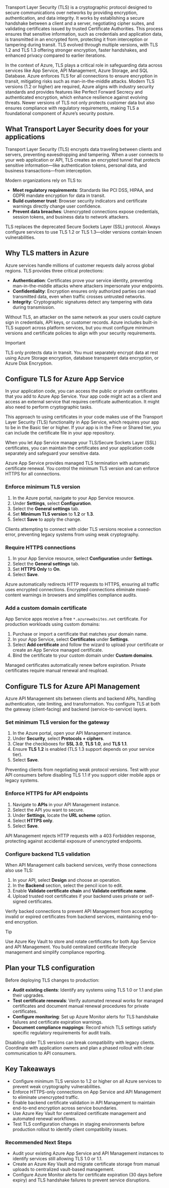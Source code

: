Transport Layer Security (TLS) is a cryptographic protocol designed to secure communications over networks by providing encryption, authentication, and data integrity. It works by establishing a secure handshake between a client and a server, negotiating cipher suites, and validating certificates issued by trusted Certificate Authorities. This process ensures that sensitive information, such as credentials and application data, is transmitted in an encrypted form, protecting it from interception or tampering during transit. TLS evolved through multiple versions, with TLS 1.2 and TLS 1.3 offering stronger encryption, faster handshakes, and enhanced privacy compared to earlier iterations.

In the context of Azure, TLS plays a critical role in safeguarding data across services like App Service, API Management, Azure Storage, and SQL Database. Azure enforces TLS for all connections to ensure encryption in transit, mitigating risks such as man-in-the-middle attacks. Modern TLS versions (1.2 or higher) are required, Azure aligns with industry security standards and provides features like Perfect Forward Secrecy and authenticated encryption, which enhance resilience against evolving threats. Newer versions of TLS not only protects customer data but also ensures compliance with regulatory requirements, making TLS a foundational component of Azure’s security posture.

## What Transport Layer Security does for your applications

Transport Layer Security (TLS) encrypts data traveling between clients and servers, preventing eavesdropping and tampering. When a user connects to your web application or API, TLS creates an encrypted tunnel that protects sensitive information—like authentication tokens, personal data, and business transactions—from interception.

Modern organizations rely on TLS to:

- **Meet regulatory requirements**: Standards like PCI DSS, HIPAA, and GDPR mandate encryption for data in transit.
- **Build customer trust**: Browser security indicators and certificate warnings directly change user confidence.
- **Prevent data breaches**: Unencrypted connections expose credentials, session tokens, and business data to network attackers.

TLS replaces the deprecated Secure Sockets Layer (SSL) protocol. Always configure services to use TLS 1.2 or TLS 1.3—older versions contain known vulnerabilities.

## Why TLS matters in Azure

Azure services handle millions of customer requests daily across global regions. TLS provides three critical protections:

- **Authentication**: Certificates prove your service identity, preventing man-in-the-middle attacks where attackers impersonate your endpoints.
- **Confidentiality**: Encryption ensures only authorized parties can read transmitted data, even when traffic crosses untrusted networks.
- **Integrity**: Cryptographic signatures detect any tampering with data during transmission.

Without TLS, an attacker on the same network as your users could capture sign in credentials, API keys, or customer records. Azure includes built-in TLS support across platform services, but you must configure minimum versions and certificate policies to align with your security requirements.

> [!IMPORTANT]
> TLS only protects data in transit. You must separately encrypt data at rest using Azure Storage encryption, database transparent data encryption, or Azure Disk Encryption.

## Configure TLS for Azure App Service

In your application code, you can access the public or private certificates that you add to Azure App Service. Your app code might act as a client and access an external service that requires certificate authentication. It might also need to perform cryptographic tasks.

This approach to using certificates in your code makes use of the Transport Layer Security (TLS) functionality in App Service, which requires your app to be in the Basic tier or higher. If your app is in the Free or Shared tier, you can include the certificate file in your app repository.

When you let App Service manage your TLS/Secure Sockets Layer (SSL) certificates, you can maintain the certificates and your application code separately and safeguard your sensitive data.

Azure App Service provides managed TLS termination with automatic certificate renewal. You control the minimum TLS version and can enforce HTTPS for all connections.

### Enforce minimum TLS version

1. In the Azure portal, navigate to your App Service resource.
2. Under **Settings**, select **Configuration**.
3. Select the **General settings** tab.
4. Set **Minimum TLS version** to **1.2** or **1.3**.
5. Select **Save** to apply the change.

Clients attempting to connect with older TLS versions receive a connection error, preventing legacy systems from using weak cryptography.

### Require HTTPS connections

1. In your App Service resource, select **Configuration** under **Settings**.
2. Select the **General settings** tab.
3. Set **HTTPS Only** to **On**.
4. Select **Save**.

Azure automatically redirects HTTP requests to HTTPS, ensuring all traffic uses encrypted connections. Encrypted connections eliminate mixed-content warnings in browsers and simplifies compliance audits.

### Add a custom domain certificate

App Service apps receive a free `*.azurewebsites.net` certificate. For production workloads using custom domains:

1. Purchase or import a certificate that matches your domain name.
2. In your App Service, select **Certificates** under **Settings**.
3. Select **Add certificate** and follow the wizard to upload your certificate or create an App Service managed certificate.
4. Bind the certificate to your custom domain under **Custom domains**.

Managed certificates automatically renew before expiration. Private certificates require manual renewal and reupload.

## Configure TLS for Azure API Management

Azure API Management sits between clients and backend APIs, handling authentication, rate limiting, and transformation. You configure TLS at both the gateway (client-facing) and backend (service-to-service) layers.

### Set minimum TLS version for the gateway

1. In the Azure portal, open your API Management instance.
2. Under **Security**, select **Protocols + ciphers**.
3. Clear the checkboxes for **SSL 3.0**, **TLS 1.0**, and **TLS 1.1**.
4. Ensure **TLS 1.2** is enabled (TLS 1.3 support depends on your service tier).
5. Select **Save**.

Preventing clients from negotiating weak protocol versions. Test with your API consumers before disabling TLS 1.1 if you support older mobile apps or legacy systems.

### Enforce HTTPS for API endpoints

1. Navigate to **APIs** in your API Management instance.
2. Select the API you want to secure.
3. Under **Settings**, locate the **URL scheme** option.
4. Select **HTTPS only**.
5. Select **Save**.

API Management rejects HTTP requests with a 403 Forbidden response, protecting against accidental exposure of unencrypted endpoints.

### Configure backend TLS validation

When API Management calls backend services, verify those connections also use TLS:

1. In your API, select **Design** and choose an operation.
2. In the **Backend** section, select the pencil icon to edit.
3. Enable **Validate certificate chain** and **Validate certificate name**.
4. Upload trusted root certificates if your backend uses private or self-signed certificates.

Verify backed connections to prevent API Management from accepting invalid or expired certificates from backend services, maintaining end-to-end encryption.

> [!TIP]
> Use Azure Key Vault to store and rotate certificates for both App Service and API Management. You build centralized certificate lifecycle management and simplify compliance reporting.

## Plan your TLS configuration

Before deploying TLS changes to production:

- **Audit existing clients**: Identify any systems using TLS 1.0 or 1.1 and plan their upgrades.
- **Test certificate renewals**: Verify automated renewal works for managed certificates and document manual renewal procedures for private certificates.
- **Configure monitoring**: Set up Azure Monitor alerts for TLS handshake failures and certificate expiration warnings.
- **Document compliance mappings**: Record which TLS settings satisfy specific regulatory requirements for audit trails.

Disabling older TLS versions can break compatibility with legacy clients. Coordinate with application owners and plan a phased rollout with clear communication to API consumers.

## Key Takeaways

- Configure minimum TLS version to 1.2 or higher on all Azure services to prevent weak cryptography vulnerabilities.
- Enforce HTTPS-only connections on App Service and API Management to eliminate unencrypted traffic.
- Enable backend certificate validation in API Management to maintain end-to-end encryption across service boundaries.
- Use Azure Key Vault for centralized certificate management and automated renewal workflows.
- Test TLS configuration changes in staging environments before production rollout to identify client compatibility issues.

### Recommended Next Steps

- Audit your existing Azure App Service and API Management instances to identify services still allowing TLS 1.0 or 1.1.
- Create an Azure Key Vault and migrate certificate storage from manual uploads to centralized vault-based management.
- Configure Azure Monitor alerts for certificate expiration (30 days before expiry) and TLS handshake failures to prevent service disruptions.
